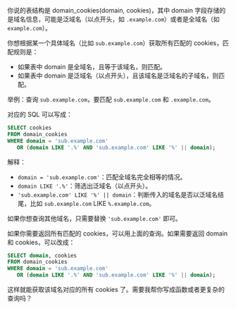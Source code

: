 你说的表结构是 domain_cookies(domain, cookies)，其中 domain 字段存储的是域名信息，可能是泛域名（以点开头，如 `.example.com`）或者是全域名（如 `example.com`）。

你想根据某一个具体域名（比如 `sub.example.com`）获取所有匹配的 cookies，匹配规则是：

- 如果表中 domain 是全域名，且等于该域名，则匹配。
- 如果表中 domain 是泛域名（以点开头），且该域名是泛域名的子域名，则匹配。

举例：查询 `sub.example.com`，要匹配 `sub.example.com` 和 `.example.com`。

对应的 SQL 可以写成：

```sql
SELECT cookies
FROM domain_cookies
WHERE domain = 'sub.example.com'
   OR (domain LIKE '.%' AND 'sub.example.com' LIKE '%' || domain);
```

解释：

- `domain = 'sub.example.com'`：匹配全域名完全相等的情况。
- `domain LIKE '.%'`：筛选出泛域名（以点开头）。
- `'sub.example.com' LIKE '%' || domain`：判断传入的域名是否以泛域名结尾，比如 `sub.example.com` LIKE `%.example.com`。

如果你想查询其他域名，只需要替换 `'sub.example.com'` 即可。

如果你需要返回所有匹配的 cookies，可以用上面的查询。如果需要返回 domain 和 cookies，可以改成：

```sql
SELECT domain, cookies
FROM domain_cookies
WHERE domain = 'sub.example.com'
   OR (domain LIKE '.%' AND 'sub.example.com' LIKE '%' || domain);
```

这样就能获取该域名对应的所有 cookies 了。需要我帮你写成函数或者更复杂的查询吗？